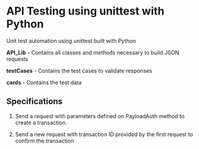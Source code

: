 # API Testing using unittest with Python

Unit test automation using unittest built with Python 

**API_Lib** - Contains all classes and methods necessary to build JSON requests

**testCases** - Contains the test cases to validate responses

**cards** - Contains the test data


## Specifications

1. Send a request with parameters defined on PayloadAuth method to create a transaction.

2. Send a new request with transaction ID provided by the first request to confirm the transaction
